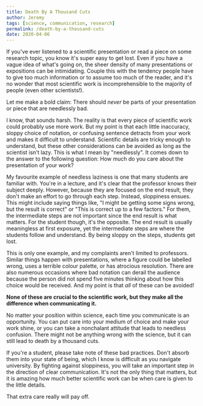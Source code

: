 ```yaml
---
title: Death By A Thousand Cuts
author: Jeremy
tags: [science, communication, research]
permalink: /death-by-a-thousand-cuts
date: 2020-04-06
---
```


If you've ever listened to a scientific presentation or read a piece on some research topic, you know it's super easy to get lost. Even if you have a vague idea of what's going on, the sheer density of many presentations or expositions can be intimidating. Couple this with the tendency people have to give too much information or to assume too much of the reader, and it's no wonder that most scientific work is incomprehensible to the majority of people (even other scientists!).

Let me make a bold claim: There should *never* be parts of your presentation or piece that are needlessly bad.

I know, that sounds harsh. The reality is that every piece of scientific work could probably use more work. But my point is that each little inaccuracy, sloppy choice of notation, or confusing sentence detracts from your work and makes it difficult to understand. Scientific details are tricky enough to understand, but these other considerations can be avoided as long as the scientist isn't lazy. This is what I mean by "needlessly". It comes down to the answer to the following question: How much do you care about the presentation of your work?

My favourite example of needless laziness is one that many students are familiar with. You're in a lecture, and it's clear that the professor knows their subject deeply. However, because they are focused on the end result, they don't make an effort to go through each step. Instead, sloppiness ensues. This might include saying things like, "I might be getting some signs wrong, but the result is correct" or "This is correct up to a few factors." For them, the intermediate steps are not important since the end result is what matters. For the student though, it's the opposite. The end result is usually meaningless at first exposure, yet the intermediate steps are where the students follow and understand. By being sloppy on the steps, students get lost.

This is only one example, and my complaints aren't limited to professors. Similar things happen with presentations, where a figure could be labelled wrong, uses a terrible colour palette, or has atrocious resolution. There are also numerous occasions where bad notation can derail the audience because the person did not spend five minutes thinking about how this choice would be received. And my point is that *all* of these can be avoided!

**None of these are crucial to the scientific work, but they make all the difference when communicating it.**

No matter your position within science, each time you communicate is an opportunity. You can put care into your medium of choice and make your work shine, or you can take a nonchalant attitude that leads to needless confusion. There might not be anything wrong with the science, but it can still lead to death by a thousand cuts.

If you're a student, please take note of these bad practices. Don't absorb them into your state of being, which I know is difficult as you navigate university. By fighting against sloppiness, you will take an important step in the direction of clear communication. It's not the only thing that matters, but it is amazing how much better scientific work can be when care is given to the little details.

That extra care really will pay off.

